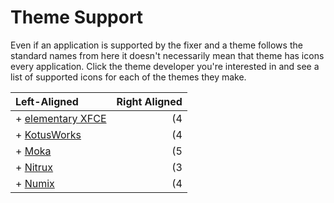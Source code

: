 Theme Support
================

Even if an application is supported by the fixer and a theme follows the standard names from here it doesn't necessarily mean that theme has icons every application. Click the theme developer you're interested in and see a list of supported icons for each of the themes they make.

Left-Aligned  | Right Aligned
:------------ | -----:
+ [elementary XFCE](https://github.com/Foggalong/hardcode-fixer/blob/master/data/themes/exfce.md) | (4|%|B)
+ [KotusWorks](https://github.com/Foggalong/hardcode-fixer/blob/master/data/themes/kotus.md) | (4|%|B)
+ [Moka](https://github.com/Foggalong/hardcode-fixer/blob/master/data/themes/moka.md) | (5|%|B)
+ [Nitrux](https://github.com/Foggalong/hardcode-fixer/blob/master/data/themes/nitrux.md) | (3|%|B)
+ [Numix](https://github.com/Foggalong/hardcode-fixer/blob/master/data/themes/numix.md) | (4|%|B)

